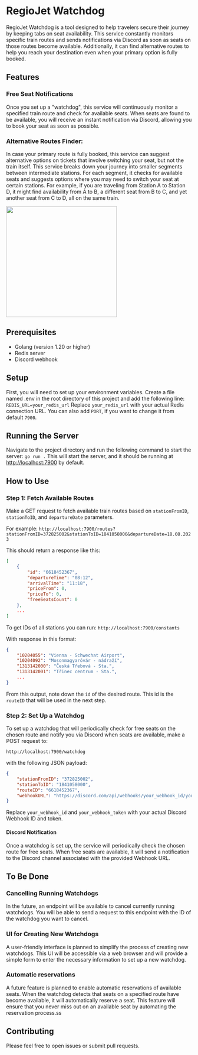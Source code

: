 # RegioJet Watchdog
RegioJet Watchdog is a tool designed to help travelers secure their journey by keeping tabs on seat availability. This service constantly monitors specific train routes and sends notifications via Discord as soon as seats on those routes become available. Additionally, it can find alternative routes to help you reach your destination even when your primary option is fully booked.

## Features

### Free Seat Notifications
Once you set up a "watchdog", this service will continuously monitor a specified train route and check for available seats. When seats are found to be available, you will receive an instant notification via Discord, allowing you to book your seat as soon as possible.


### Alternative Routes Finder:
In case your primary route is fully booked, this service can suggest alternative options on tickets that involve switching your seat, but not the train itself. This service breaks down your journey into smaller segments between intermediate stations. For each segment, it checks for available seats and suggests options where you may need to switch your seat at certain stations. For example, if you are traveling from Station A to Station D, it might find availability from A to B, a different seat from B to C, and yet another seat from C to D, all on the same train.

<img src="https://github.com/bxxf/regiojet-watchdog/assets/43238984/d1adecf9-620c-4689-afa1-2f78a23a963d" width="300">

## Prerequisites
- Golang (version 1.20 or higher)
- Redis server
- Discord webhook

## Setup
First, you will need to set up your environment variables. Create a file named .env in the root directory of this project and add the following line:
```REDIS_URL=your_redis_url```
Replace `your_redis_url` with your actual Redis connection URL. You can also add `PORT`, if you want to change it from default `7900`.

## Running the Server
Navigate to the project directory and run the following command to start the server:
```go run .```
This will start the server, and it should be running at [http://localhost:7900](http://localhost:7900) by default.

## How to Use

### Step 1: Fetch Available Routes
Make a GET request to fetch available train routes based on `stationFromID`, `stationToID`, and `departureDate` parameters.

For example:
```http://localhost:7900/routes?stationFromID=372825002&stationToID=1841058000&departureDate=18.08.2023```

This should return a response like this:
```json
[
    {
        "id": "6618452367",
        "departureTime": "08:12",
        "arrivalTime": "11:18",
        "priceFrom": 0,
        "priceTo": 0,
        "freeSeatsCount": 0
    },
    ...
]
```

To get IDs of all stations you can run:
```http://localhost:7900/constants```

With response in this format:
```json
{
    "10204055": "Vienna - Schwechat Airport",
    "10204092": "Mosonmagyaróvár - nádraží",
    "1313142000": "Česká Třebová - Sta.",
    "1313142001": "Třinec centrum - Sta.",
    ...
}
```

From this output, note down the `id` of the desired route. This id is the `routeID` that will be used in the next step.

### Step 2: Set Up a Watchdog

To set up a watchdog that will periodically check for free seats on the chosen route and notify you via Discord when seats are available, make a POST request to:

```http://localhost:7900/watchdog```

with the following JSON payload:
```json
{
    "stationFromID": "372825002",
    "stationToID": "1841058000",
    "routeID": "6618452367",
    "webhookURL": "https://discord.com/api/webhooks/your_webhook_id/your_webhook_token"
}
```


Replace `your_webhook_id` and `your_webhook_token` with your actual Discord Webhook ID and token.

#### Discord Notification
Once a watchdog is set up, the service will periodically check the chosen route for free seats. When free seats are available, it will send a notification to the Discord channel associated with the provided Webhook URL.

## To Be Done

### Cancelling Running Watchdogs
In the future, an endpoint will be available to cancel currently running watchdogs. You will be able to send a request to this endpoint with the ID of the watchdog you want to cancel.

### UI for Creating New Watchdogs
A user-friendly interface is planned to simplify the process of creating new watchdogs. This UI will be accessible via a web browser and will provide a simple form to enter the necessary information to set up a new watchdog.

### Automatic reservations
A future feature is planned to enable automatic reservations of available seats. When the watchdog detects that seats on a specified route have become available, it will automatically reserve a seat. This feature will ensure that you never miss out on an available seat by automating the reservation process.ss

## Contributing
Please feel free to open issues or submit pull requests.
